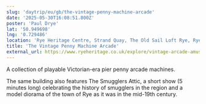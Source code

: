 ```yaml
---
slug: 'daytrip/eu/gb/the-vintage-penny-machine-arcade'
date: '2025-05-30T16:08:51.800Z'
poster: 'Paul Drye'
lat: '50.949698'
lng: '0.729486'
location: 'Rye Heritage Centre, Strand Quay, The Old Sail Loft Rye, Rye, United Kingdom'
title: 'The Vintage Penny Machine Arcade'
external_url: https://www.ryeheritage.co.uk/explore/vintage-arcade-amusements/
---
```

A collection of playable Victorian-era pier penny arcade machines.

The same building also features The Smugglers Attic, a short show (5 minutes long) celebrating the history of smugglers in the region and a model diorama of the town of Rye as it was in the mid-19th century.